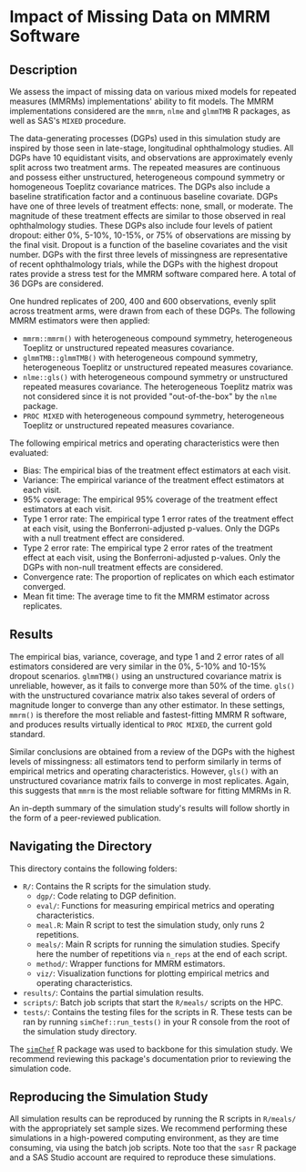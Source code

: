 # Impact of Missing Data on MMRM Software

## Description

We assess the impact of missing data on various mixed models for repeated
measures (MMRMs) implementations' ability to fit models. The MMRM
implementations considered are the `mmrm`, `nlme` and `glmmTMB` R packages, as
well as SAS's `MIXED` procedure.

The data-generating processes (DGPs) used in this simulation study are inspired
by those seen in late-stage, longitudinal ophthalmology studies. All DGPs have
10 equidistant visits, and observations are approximately evenly split across
two treatment arms. The repeated measures are continuous and possess either
unstructured, heterogeneous compound symmetry or homogeneous Toeplitz covariance
matrices. The DGPs also include a baseline stratification factor and a
continuous baseline covariate. DGPs have one of three levels of treatment
effects: none, small, or moderate. The magnitude of these treatment effects are
similar to those observed in real ophthalmology studies. These DGPs also include
four levels of patient dropout: either 0%, 5-10%, 10-15%, or 75% of observations
are missing by the final visit. Dropout is a function of the baseline covariates
and the visit number. DGPs with the first three levels of missingness are
representative of recent ophthalmology trials, while the DGPs with the highest
dropout rates provide a stress test for the MMRM software compared here. A total
of 36 DGPs are considered.

One hundred replicates of 200, 400 and 600 observations, evenly split across
treatment arms, were drawn from each of these DGPs. The following MMRM estimators
were then applied:
- `mmrm::mmrm()` with heterogeneous compound symmetry, heterogeneous Toeplitz or
  unstructured repeated measures covariance.
- `glmmTMB::glmmTMB()` with heterogeneous compound symmetry, heterogeneous
  Toeplitz or unstructured repeated measures covariance.
- `nlme::gls()` with heterogeneous compound symmetry or unstructured repeated
  measures covariance. The heterogeneous Toeplitz matrix was not considered
  since it is not provided "out-of-the-box" by the `nlme` package.
- `PROC MIXED` with heterogeneous compound symmetry, heterogeneous Toeplitz or
  unstructured repeated measures covariance.

The following empirical metrics and operating characteristics were then
evaluated:
- Bias: The empirical bias of the treatment effect estimators at each visit.
- Variance: The empirical variance of the treatment effect estimators at each
  visit.
- 95% coverage: The empirical 95% coverage of the treatment effect estimators at
  each visit.
- Type 1 error rate: The empirical type 1 error rates of the treatment effect at
  each visit, using the Bonferroni-adjusted p-values. Only the DGPs with a null
  treatment effect are considered.
- Type 2 error rate: The empirical type 2 error rates of the treatment effect at
  each visit, using the Bonferroni-adjusted p-values. Only the DGPs with
  non-null treatment effects are considered.
- Convergence rate: The proportion of replicates on which each estimator
  converged.
- Mean fit time: The average time to fit the MMRM estimator across replicates.

## Results

The empirical bias, variance, coverage, and type 1 and 2 error rates of all
estimators considered are very similar in the 0%, 5-10% and 10-15% dropout
scenarios. `glmmTMB()` using an unstructured covariance matrix is unreliable,
however, as it fails to converge more than 50% of the time. `gls()` with the
unstructured covariance matrix also takes several of orders of magnitude longer
to converge than any other estimator. In these settings, `mmrm()` is therefore
the most reliable and fastest-fitting MMRM R software, and produces results
virtually identical to `PROC MIXED`, the current gold standard.

Similar conclusions are obtained from a review of the DGPs with the highest
levels of missingness: all estimators tend to perform similarly in terms of
empirical metrics and operating characteristics. However, `gls()` with an
unstructured covariance matrix fails to converge in most replicates. Again, this
suggests that `mmrm` is the most reliable software for fitting MMRMs in R.

An in-depth summary of the simulation study's results will follow shortly in the
form of a peer-reviewed publication.

## Navigating the Directory

This directory contains the following folders:

- `R/`: Contains the R scripts for the simulation study.
  - `dgp/`: Code relating to DGP definition.
  - `eval/`: Functions for measuring empirical metrics and operating
     characteristics.
  - `meal.R`: Main R script to test the simulation study, only runs 2 repetitions.
  - `meals/`: Main R scripts for running the simulation studies. 
     Specify here the number of repetitions via `n_reps` at the end of each script.
  - `method/`: Wrapper functions for MMRM estimators.
  - `viz/`: Visualization functions for plotting empirical metrics and operating
    characteristics.
- `results/`: Contains the partial simulation results.
- `scripts/`: Batch job scripts that start the `R/meals/` scripts on the HPC.
- `tests/`: Contains the testing files for the scripts in R. These tests can be
  ran by running `simChef::run_tests()` in your R console from the root of the
  simulation study directory.

The [`simChef`](https://github.com/Yu-Group/simChef) R package was used to
backbone for this simulation study. We recommend reviewing this package's
documentation prior to reviewing the simulation code.

## Reproducing the Simulation Study

All simulation results can be reproduced by running the R scripts in `R/meals/`
with the appropriately set sample sizes. We recommend performing these
simulations in a high-powered computing environment, as they are time consuming,
via using the batch job scripts.
Note too that the `sasr` R package and a SAS Studio account are required to
reproduce these simulations.
